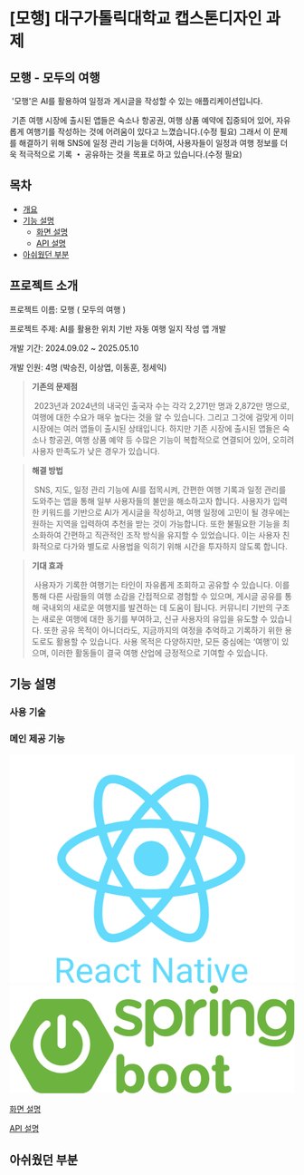 # [모행] 대구가톨릭대학교 캡스톤디자인 과제
## 모행 - 모두의 여행
&nbsp;'모행'은 AI를 활용하여 일정과 게시글을 작성할 수 있는 애플리케이션입니다.
 
&nbsp;기존 여행 시장에 출시된 앱들은 숙소나 항공권, 여행 상품 예약에 집중되어 있어, 자유롭게 여행기를 작성하는 것에 어려움이 있다고 느꼈습니다.(수정 필요)
그래서 이 문제를 해결하기 위해 SNS에 일정 관리 기능을 더하여, 사용자들이 일정과 여행 정보를 더욱 적극적으로 기록 **・** 공유하는 것을 목표로 하고 있습니다.(수정 필요)

## 목차
- [개요](#개요)
- [기능 설명](#기능-설명)
  - [화면 설명](#화면-설명)
  - [API 설명](#API-설명)
- [아쉬웠던 부분](#아쉬웠던-부분)

## 프로젝트 소개
프로젝트 이름: 모행 ( 모두의 여행 )

프로젝트 주제: AI를 활용한 위치 기반 자동 여행 일지 작성 앱 개발

개발 기간: 2024.09.02 ~ 2025.05.10

개발 인원: 4명 (박승진, 이상엽, 이동훈, 정세익)


>**기존의 문제점**
>
>&nbsp;2023년과 2024년의 내국인 출국자 수는 각각 2,271만 명과 2,872만 명으로, 여행에 대한 수요가 매우 높다는 것을 알 수 있습니다. 그리고 그것에 걸맞게 이미 시장에는 여러 앱들이 출시된 상태입니다. 하지만 기존 시장에 출시된 앱들은 숙소나 항공권, 여행 상품 예약 등 수많은 기능이 복합적으로 연결되어 있어, 오히려 사용자 만족도가 낮은 경우가 있습니다.

>**해결 방법**
>
>&nbsp;SNS, 지도, 일정 관리 기능에 AI를 접목시켜, 간편한 여행 기록과 일정 관리를 도와주는 앱을 통해 일부 사용자들의 불만을 해소하고자 합니다. 사용자가 입력한 키워드를 기반으로 AI가 게시글을 작성하고, 여행 일정에 고민이 될 경우에는 원하는 지역을 입력하여 추천을 받는 것이 가능합니다. 또한 불필요한 기능을 최소화하여 간편하고 직관적인 조작 방식을 유지할 수 있었습니다. 이는 사용자 친화적으로 다가와 별도로 사용법을 익히기 위해 시간을 투자하지 않도록 합니다.

>**기대 효과**
>
>&nbsp;사용자가 기록한 여행기는 타인이 자유롭게 조회하고 공유할 수 있습니다. 이를 통해 다른 사람들의 여행 소감을 간접적으로 경험할 수 있으며, 게시글 공유를 통해 국내외의 새로운 여행지를 발견하는 데 도움이 됩니다. 커뮤니티 기반의 구조는 새로운 여행에 대한 동기를 부여하고, 신규 사용자의 유입을 유도할 수 있습니다. 또한 공유 목적이 아니더라도, 지금까지의 여정을 추억하고 기록하기 위한 용도로도 활용할 수 있습니다. 사용 목적은 다양하지만, 모든 중심에는 ‘여행’이 있으며, 이러한 활동들이 결국 여행 산업에 긍정적으로 기여할 수 있습니다.

## 기능 설명
### 사용 기술


### 메인 제공 기능
[![ReactNative](https://github.com/jamonda1/DCUgraduate_project/blob/main/images/ReactNative.png?raw=true)](https://reactnative.dev/)
[![SpringBoot](https://github.com/jamonda1/DCUgraduate_project/blob/main/images/SpringBoot.png?raw=true)](https://spring.io/)

<SpringBoot src="https://github.com/jamonda1/DCUgraduate_project/blob/main/images/SpringBoot.png?raw=true" width="200" height="400"/>

[화면 설명]

[API 설명]

## 아쉬웠던 부분


[화면 설명]: <https://github.com/jamonda1/DCUgraduate_project/tree/front-end>
[API 설명]: <https://github.com/jamonda1/DCUgraduate_project/tree/back-end>
